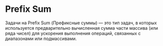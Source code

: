 # Prefix Sum

Задачи на Prefix Sum (Префиксные суммы) — это тип задач, в которых используется предварительно вычисленная сумма части массива (или ряда чисел) для ускорения выполнения операций, связанных с диапазонами или подмассивами.
